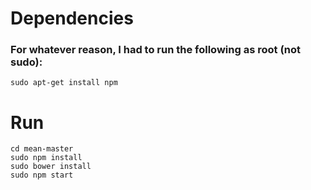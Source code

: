 # Dependencies
### For whatever reason, I had to run the following as root (not sudo):
 ```
 sudo apt-get install npm
 ```

# Run 

  ```
  cd mean-master
  sudo npm install
  sudo bower install
  sudo npm start
  ```
